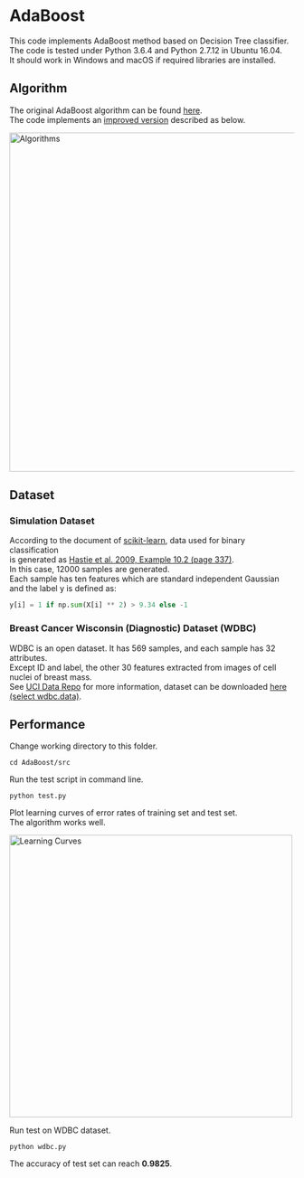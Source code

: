 # AdaBoost

This code implements AdaBoost method based on Decision Tree classifier.  
The code is tested under Python 3.6.4 and Python 2.7.12 in Ubuntu 16.04.  
It should work in Windows and macOS if required libraries are installed.

## Algorithm

The original AdaBoost algorithm can be found [here](http://www.face-rec.org/algorithms/Boosting-Ensemble/decision-theoretic_generalization.pdf).  
The code implements an [improved version](https://link.springer.com/content/pdf/10.1023%2FA%3A1007614523901.pdf) described as below.

<img src="https://github.com/quqixun/MLAlgorithms/blob/master/AdaBoost/images/algorithms.png" alt="Algorithms" width="600">

## Dataset

### Simulation Dataset

According to the document of [scikit-learn](http://scikit-learn.org/stable/modules/generated/sklearn.datasets.make_hastie_10_2.html), data used for binary classification  
is generated as [Hastie et al. 2009, Example 10.2 (page 337)](https://web.stanford.edu/~hastie/Papers/ESLII.pdf).  
In this case, 12000 samples are generated.  
Each sample has ten features which are standard independent Gaussian  
and the label y is defined as:

```python
y[i] = 1 if np.sum(X[i] ** 2) > 9.34 else -1
```
### Breast Cancer Wisconsin (Diagnostic) Dataset (WDBC)

WDBC is an open dataset. It has 569 samples, and each sample has 32 attributes.  
Except ID and label, the other 30 features extracted from images of cell nuclei of breast mass.  
See [UCI Data Repo](https://archive.ics.uci.edu/ml/datasets/Breast+Cancer+Wisconsin+(Diagnostic)) for more information, dataset can be downloaded [here (select wdbc.data)](https://archive.ics.uci.edu/ml/machine-learning-databases/breast-cancer-wisconsin/).

## Performance
Change working directory to this folder.
```
cd AdaBoost/src
```
Run the test script in command line.
```
python test.py
```
Plot learning curves of error rates of training set and test set.  
The algorithm works well.

<img src="https://github.com/quqixun/MLAlgorithms/blob/master/AdaBoost/images/learning_curves.png" alt="Learning Curves" width="500">

Run test on WDBC dataset.
```
python wdbc.py
```
The accuracy of test set can reach **0.9825**.

